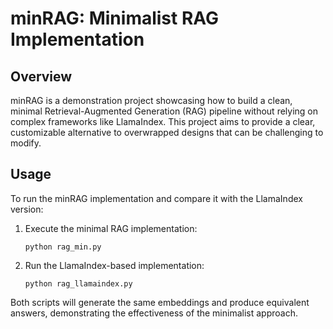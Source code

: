 # minRAG: Minimalist RAG Implementation

## Overview

minRAG is a demonstration project showcasing how to build a clean, minimal Retrieval-Augmented Generation (RAG) pipeline without relying on complex frameworks like LlamaIndex. This project aims to provide a clear, customizable alternative to overwrapped designs that can be challenging to modify.

## Usage

To run the minRAG implementation and compare it with the LlamaIndex version:

1. Execute the minimal RAG implementation:
   ```
   python rag_min.py
   ```

2. Run the LlamaIndex-based implementation:
   ```
   python rag_llamaindex.py
   ```

Both scripts will generate the same embeddings and produce equivalent answers, demonstrating the effectiveness of the minimalist approach.
